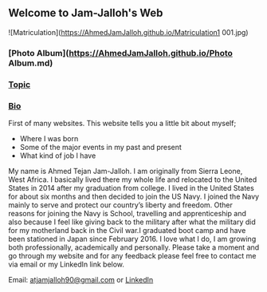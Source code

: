 ## Welcome to Jam-Jalloh's Web
![Matriculation](https://AhmedJamJalloh.github.io/Matriculation1 001.jpg) 
### [Photo Album](https://AhmedJamJalloh.github.io/Photo Album.md) 

### [Topic](https://AhmedJamJalloh.github.io/topic.md) 

### [Bio](https://AhmedJamJalloh.github.io/bio.md) 

First of many websites. This website tells you a little bit about myself;
- Where I was born
- Some of the major events in my past and present
- What kind of job I have

My name is Ahmed Tejan Jam-Jalloh. I am originally from Sierra Leone, West Africa. I basically lived there my whole life and relocated to
the United States in 2014 after my graduation from college. I lived in the United States for about six months and then decided to join the
US Navy. I joined the Navy mainly to serve and protect our country’s liberty and freedom. Other reasons for joining the Navy is School, 
travelling and apprenticeship and also because I feel like giving back to the military after what the military did for my motherland back
in the Civil war.I graduated boot camp and have been stationed in Japan since February 2016. I love what I do, I am growing both
professionally, academically and personally. Please take a moment and go through my website and for any feedback please feel free to
contact me via email or my LinkedIn link below.

Email: atjamjalloh90@gmail.com or [LinkedIn](https://www.linkedin.com/in/ahmed-jam-jalloh-9990a4119)
